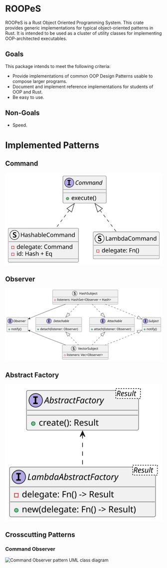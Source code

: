 # ROOPeS
ROOPeS is a Rust Object Oriented Programming System.  This crate provides generic implementations for typical object-oriented patterns in Rust.  It is intended to be used as a cluster of utility classes for implementing OOP-architected executables.

## Goals
This package intends to meet the following criteria:

- Provide implementations of common OOP Design Patterns usable to compose larger programs.
- Document and implement reference implementations for students of OOP and Rust.
- Be easy to use.

## Non-Goals
- Speed.

# Implemented Patterns
## Command
![Command pattern UML class diagram](src/command/command.svg)

## Observer
![Observer pattern UML class diagram](src/observer/observer.svg)

## Abstract Factory
![Abstract Factory pattern UML class diagram](src/abstract_factory/abstract_factory.svg)


## Crosscutting Patterns

### Command Observer
![Command Observer pattern UML class diagram](src/crosscutting/command_observer/command_observer.svg)

